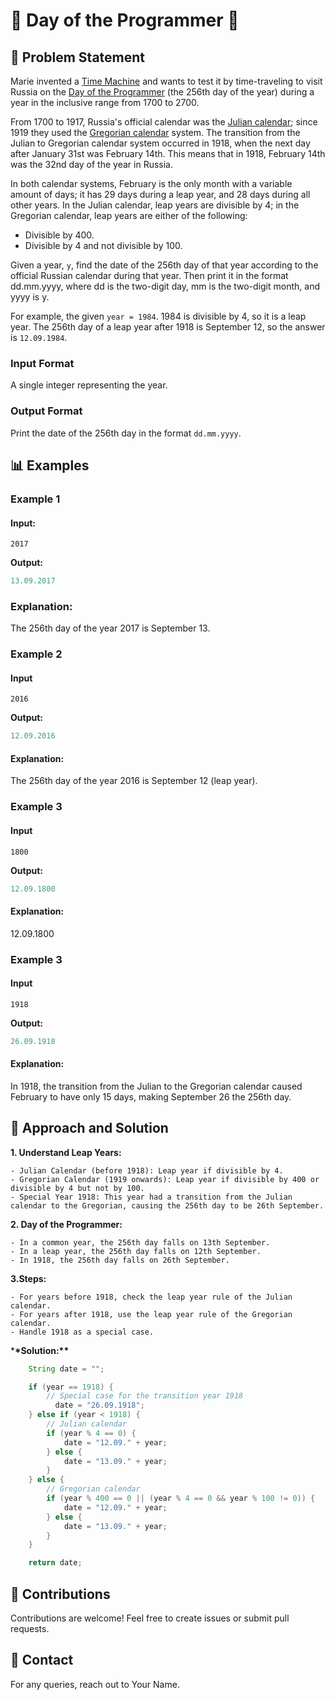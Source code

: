 # 📅 Day of the Programmer 📅

## 📖 Problem Statement

Marie invented a [Time Machine](https://en.wikipedia.org/wiki/Time_machine) and wants to test it by time-traveling to visit Russia on the [Day of the Programmer](https://en.wikipedia.org/wiki/Day_of_the_Programmer) (the 256th day of the year) during a year in the inclusive range from 1700 to 2700.

From 1700 to 1917, Russia's official calendar was the [Julian calendar](https://en.wikipedia.org/wiki/Julian_calendar); since 1919 they used the [Gregorian calendar](https://en.wikipedia.org/wiki/Gregorian_calendar) system. The transition from the Julian to Gregorian calendar system occurred in 1918, when the next day after January 31st was February 14th. This means that in 1918, February 14th was the 32nd day of the year in Russia.

In both calendar systems, February is the only month with a variable amount of days; it has 29 days during a leap year, and 28 days during all other years. In the Julian calendar, leap years are divisible by 4; in the Gregorian calendar, leap years are either of the following:

- Divisible by 400.
- Divisible by 4 and not divisible by 100.

Given a year, `y`, find the date of the 256th day of that year according to the official Russian calendar during that year. Then print it in the format dd.mm.yyyy, where dd is the two-digit day, mm is the two-digit month, and yyyy is y.

For example, the given `year = 1984`. 1984 is divisible by 4, so it is a leap year. The 256th day of a leap year after 1918 is September 12, so the answer is `12.09.1984`.

### **Input Format**

A single integer representing the year.

### **Output Format**

Print the date of the 256th day in the format `dd.mm.yyyy`.

## 📊 Examples

### Example 1

#### Input:

```
2017

```

**Output:**

```java
13.09.2017
```

### Explanation:

The 256th day of the year 2017 is September 13.

### Example 2

#### Input

```
2016

```

**Output:**

```java
12.09.2016
```

#### Explanation:

The 256th day of the year 2016 is September 12 (leap year).

### Example 3

#### Input

```
1800

```

**Output:**

```java
12.09.1800
```

#### Explanation:

12.09.1800

### Example 3

#### Input

```
1918

```

**Output:**

```java
26.09.1918
```

#### Explanation:

In 1918, the transition from the Julian to the Gregorian calendar caused February to have only 15 days, making September 26 the 256th day.

## 🧠 Approach and Solution

**1. Understand Leap Years:**

    - Julian Calendar (before 1918): Leap year if divisible by 4.
    - Gregorian Calendar (1919 onwards): Leap year if divisible by 400 or divisible by 4 but not by 100.
    - Special Year 1918: This year had a transition from the Julian calendar to the Gregorian, causing the 256th day to be 26th September.

**2. Day of the Programmer:**

    - In a common year, the 256th day falls on 13th September.
    - In a leap year, the 256th day falls on 12th September.
    - In 1918, the 256th day falls on 26th September.

**3.Steps:**

    - For years before 1918, check the leap year rule of the Julian calendar.
    - For years after 1918, use the leap year rule of the Gregorian calendar.
    - Handle 1918 as a special case.

\***\*Solution:\*\***

```java
    String date = "";

    if (year == 1918) {
        // Special case for the transition year 1918
          date = "26.09.1918";
    } else if (year < 1918) {
        // Julian calendar
        if (year % 4 == 0) {
            date = "12.09." + year;
        } else {
            date = "13.09." + year;
        }
    } else {
        // Gregorian calendar
        if (year % 400 == 0 || (year % 4 == 0 && year % 100 != 0)) {
            date = "12.09." + year;
        } else {
            date = "13.09." + year;
        }
    }

    return date;
```

## 🤗 Contributions

Contributions are welcome! Feel free to create issues or submit pull requests.

## 📧 Contact

For any queries, reach out to Your Name.
